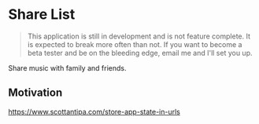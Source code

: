 # Share List

> This application is still in development and is not feature complete. It is expected to break more often than not. If you want to become a beta tester and be on the bleeding edge, email me and I'll set you up.

Share music with family and friends.

## Motivation

https://www.scottantipa.com/store-app-state-in-urls
